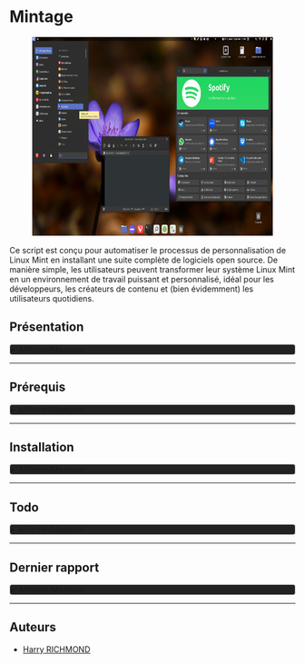 # Mintage

<figure align="center">
  <img src="./DATA/preview.jpg" alt="Preview" height="350">
  <figcaption></figcaption>
</figure>

Ce script est conçu pour automatiser le processus de personnalisation de Linux Mint en installant une suite complète de logiciels open source. De manière simple, les utilisateurs peuvent transformer leur système Linux Mint en un environnement de travail puissant et personnalisé, idéal pour les développeurs, les créateurs de contenu et (bien évidemment) les utilisateurs quotidiens.

## Présentation

<details style="background-color: #222222; border: 1px solid #ccc; border-radius: 4px;">
<summary>Afficher/Masquer</summary>

### Fonctionnalités

- **Installation Automatique** : Déployez votre environnement personnalisé sans intervention manuelle.
- **Suite Complète** : Le script inclut des logiciels pour le développement, la bureautique, le multimédia, et plus encore.
- **Open Source** : Tous les logiciels installés sont open source, garantissant transparence et respect de la vie privée.
- **Thème Préconfiguré** : Profitez d'un thème sobre et fonctionnel, conçu pour une expérience utilisateur optimale.

### Liste de logiciels

Une liste non exhaustive des logiciels inclus dans ce script :

- **Développement**: Codium, Git, Docker
- **Bureautique**: LibreOffice, Thunderbird
- **Multimédia**: GIMP, Kodi
- **Internet**: Vivaldi, FileZilla
- ...et beaucoup d'autres !

### Contributions

Les contributions sont les bienvenues ! Si vous avez des suggestions ou des améliorations, n'hésitez pas à soumettre une pull request ou à ouvrir une issue.

### License

Distribué sous la licence GPLv3. Voir `LICENSE` pour plus d'informations.

</details>

---

## Prérequis

<details style="background-color: #222222; border: 1px solid #ccc; border-radius: 4px;">
<summary>Afficher/Masquer</summary>

Une clean install de [Linux Mint 21.3 x86_64](https://www.linuxmint.com) est nécessaire.
Pour info pour coller dans le terminal il faut utiliser `CTRL + SHIFT + V` et pour copier `CTRL + SHIFT + C`.
`CTRL + C` sert à quitter dans le terminal.

Choisir les miroirs de téléchargement pour les mises à jour (prenez les plus rapides)
Pour ouvrir le terminal : `CTRL + ALT + T`

```bash
/usr/bin/software-properties-gtk
```

Ensuite choisissez les drivers

```bash
driver-manager
```

Installez les drivers propriétaires et "Appliquer les changements", puis fermez.

Faire les mise à jour

```bash
mintupdate
```

Et installer nala, une surcouche du gestionnaire apt

```bash
# Nala
sudo apt install -y nala expect curl wget
# puis changer les miroir de dl avec :
sudo nala fetch
# en répondant "1 2 3" sans oublier les espaces entre eux
# ou plus simplement (mais semble ne pas toujours marcher)
echo -e "1 2 3\nY" | sudo nala fetch
```

Il y a une source défaillante chez moi :
Ouvrez "Gestionnaire de mises à jour" et allez dans "Edition/Sources de logiciels", allez ensuite dans "Dépôts supplémentaires"
et décochez la source en question, ici je décoche "linuxmirrors.ir".

### Téléchargement

Depuis le terminal, on télécharge [la dernière release](https://github.com/RogerBytes/Mintage/releases/latest), la décompresse et on entre dans le dossier :

```bash
latest_url=$(curl -sL -w '%{url_effective}\n' https://github.com/RogerBytes/Mintage/releases/latest -o /dev/null)
download_url="${latest_url/tag\/v/download/v}/Mintage-${latest_url##*/}.tar.gz"
wget $download_url
file=$(find . -name 'Mintage*.tar.gz' -print -quit)
tar -xvf "$file"
folder_name=$(tar -tf "$file" | head -1 | cut -f1 -d"/")
rm $file
cd $folder_name
```

</details>

---

## Installation

<details style="background-color: #222222; border: 1px solid #ccc; border-radius: 4px;">
<summary>Afficher/Masquer</summary>

1/ Dans le terminal, dans le dossier extrait depuis l'archive (l'on y est déjà après avoir fait les prérequis)

```bash
./prerequis.sh
```

Puis dans un nouveau terminal :

```bash
./install.sh
```

puis faire un reboot
Lancez vivaldi et thunderbird une première fois

après reboot, lancer :

```bash
./after-reboot.sh
```

---

1. Si Dual-Boot seulement
   Dans un terminal :

```bash
grub-customizer
```

Dans Grub customizer mettez "calmgrub" comme theme avec l'icone de "+" dans l'onglet "apparence" (mettez calmgrub.tar.gz qui se trouve dans /racine du système) faites "appliquer" et enregistrez.

1. Dans "Gestionnaire de mises à jour" allez dans "Edition/Préférences", allez dans l'onglet "Paquet" et cochez les maj cinnamon et flatpak, ensuite allez dans l'onglet "Automatisation" et cochez tout sauf le dernier "Retirer les noyaux obsolètes et leurs dépendances"

4 OPTIONNEL)Si vous avez aussi Windows 10 installé, dans un terminal :

```bash
gnome-disks
```

Trouvez le disque où est installé Windows, puis chez la partition NTFS où il se trouve, sélectionnez-le puis cliquez
sur la petite roue de paramétrage. Choisissez l'option "modifier les options de montage",
Décochez "Réglages par défaut de la session" et décochez tout puis faîtes "Valider.

---

Dans fontbase cliquez sur "..." et dans
Pour "Root Folder" choisissez le dossier "Local"

---

Lancer pcloud dans `~/Local/Ressources/apimages`

Ouvrez Jdownloader et depuis fichier faites import
cliquez sur telechargement et lancer l'import du fichier JD2-Dark-Theme.jd2backup
à la fin d'install supprimez JD2-Dark-Theme.jd2backup

Astuce désactiver l'accéleration matérielle de vivaldi (manuellement malheureusement)
avec

```bash
vivaldi --app="vivaldi://settings/system"
```

pour les options de vivaldi à tester si ça bugge encore quand on récupère depuis :
`~/.config/vivaldi/Default`
et qu'on importe, attention, il faut virer les extensions et les mdp

---

Sinon sur votre bureau 'clic droit' > personnaliser :
décochez "ajustement automatique", puis cliquez en bas sur "Paramètre du bureau"
Décochez le poste de travail et cochez le dossier personnel

! Lancer xpad une première fois depuis le menu

clic droit sur l'icone "préférences" dans l'onglet "au démarrage, cochez "Démarrer Xpad automatiquement après l'ouverture de session".

---

CODIUM

activer le dico avec :
`CTRL + Shift + P` et chercher :
`Show Spell Checker Configuration Info`
`Select the Language tab.`
`Enable the language Globally or in just the Workspace.`

Regarder Code Spell Checker pour configurer le dico aussi

dans codium pour les font du terminal
Dans la barre de menus supérieure, cliquez sur "Fichier" (File), puis sélectionnez "Préférences" (Preferences), et enfin "Paramètres" (Settings).

Cela ouvrira le panneau des paramètres de VSCodium. Par défaut, il affiche les paramètres utilisateur, mais vous pouvez basculer vers les paramètres de l'espace de travail en cliquant sur l'icône en forme de fichier dans le coin supérieur droit du panneau.

ajouter dans les options du settings.json

```json
  "terminal.integrated.fontFamily": "MesloLGS NF",
  "terminal.integrated.fontSize": 14,
  "terminal.integrated.fontWeightBold": "bold",
  "window.zoomLevel": 1,
  "terminal.explorerKind": "external",
  "terminal.external.linuxExec": "tilix"
  "markdownlint.config": {
    "MD033": false
  }
```

ATTENTION : ne pas oublier de mettre une vergule à la ligne précedent le code que vous collez

Créer UNRACCOURCI CLAVIER DANS CODIUM
Raccourcis pour les options des raccourcis clavier de codium :
`CTRL + K et CTRL + S`
Fin DE RACCOURCI CLAVIER

---

LanguageTools pour LibreOffice

Téléchargez l'extension via wget (dl direct)

```bash
wget https://languagetool.org/download/LanguageTool-stable.oxt
```

Dans LibreOffice allez dans "Outils/Gestionnaire des extensions..."
Puis "Ajouter" et choisir "LanguageTool-stable.oxt",

Dans LibreOffice aller dans "Outils/Options" (ou 'Alt+F12'), puis :
"Paramètres linguistiques" - "Linguistique" et allez dans l'encart "Modules linguistiques disponibles", puis : - Décochez "Vérificateur orthographique Hunspell" - "Langues" : - Interface utilisateur = "Français (France)" - Paramètres locaux = "Français (France)" - Monnaie par défaut = "EUR € Français (France)" - Occidental = "Français (France)" - décochez "Asiatique"

Dans votre dossier utilisateur se le dossier qu'on a extrait, avant de le supprimer je conseille de jeter un oeil au dossier "Astuces Linux" : cela pourrait vous servir !

Votre installation est terminée !
</details>

---

## Todo

<details style="background-color: #222222; border: 1px solid #ccc; border-radius: 4px;">
<summary>Afficher/Masquer</summary>

1. Faire un script de customisation pour une nouvelle session
2. corriger le lien vers trousseau du navigateur il faut mettre `vivaldi://password-manager/passwords`
3. Faire la liste de toutes les applications
4. Faire une application simple pour changer de runtime Java
5. Le theme root souris au propre (au lieu de mon swap manuel) est `sudo update-alternatives --config x-cursor-theme`
6. ajout gestionnaire apimage [VIA CE PPA](https://launchpad.net/~appimagelauncher-team/+archive/ubuntu/stable)
7. Voir pour faire installation entièrement auto de jackd libdvd(et son libdvdcss)
8. Mettre à jour le dossier "Astuces"

</details>

---

## Dernier rapport

<details style="background-color: #222222; border: 1px solid #ccc; border-radius: 4px;">
<summary>Afficher/Masquer</summary>

### Problèmes

Il y a un souci avec "linuxmirrors.ir" (source de logiciel), j'ai édité le pré requis

### Observations

Après qt5ct (juste après game feral mode et powerlevel de zsh) Système demande à relancer cinnamon. Et dans le shell il demande le mdp dans le terminal sans rien faire derrière.

#### Les paquets que je remets manuellement (afin de sauter une étape)

- blueman
- caffeine

-> plus de pb avec transmission-gtk

#### Les appli flatpak sans support de thème

- Mousai - io.github.seadve.Mousai
- Téléchargeur de vidéo - com.github.unrud.VideoDownloader

</details>

---

## Auteurs

- [Harry RICHMOND](https://github.com/RogerBytes)
